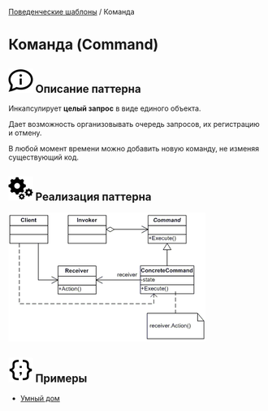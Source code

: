 [Поведенческие шаблоны](../#readme) / Команда

# Команда (Command)

## ![](../../ui/info.svg) Описание паттерна

Инкапсулирует **целый запрос** в виде единого объекта.

Дает возможность организовывать очередь запросов, их регистрацию и отмену.

В любой момент времени можно добавить новую команду, не изменяя существующий код.

## ![](../../ui/gear.svg) Реализация паттерна

![Схема паттерна Команда](./scheme/scheme.gif)

## ![](../../ui/code.svg) Примеры

* [Умный дом](./smartHouse#readme)
